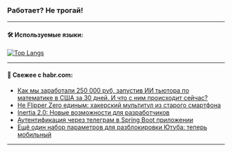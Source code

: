 ### Работает? Не трогай!

---
<!--
#### 🛠️ Technical stack:

![Java](https://img.shields.io/badge/Java-informational?logo=Oracle&style=flat&logoColor=white&color=FF4500)
![Kotlin](https://img.shields.io/badge/Kotlin-informational?logo=Kotlin&style=flat&logoColor=white&color=774D97)
![TS](https://img.shields.io/badge/TypeScript-informational?logo=typeScript&style=flat&logoColor=black&color=017acc)
![Python](https://img.shields.io/badge/Python-informational?logo=Python&style=flat&logoColor=black&color=ffdd54) <br>
![Spring](https://img.shields.io/badge/Spring-informational?logo=Spring&style=flat&logoColor=white&color=6DB33F) 
![SpringBoot](https://img.shields.io/badge/SpringBoot-informational?logo=SpringBoot&style=flat&logoColor=white&color=6DB33F)
![Nest](https://img.shields.io/badge/NestJS-informational?logo=NestJS&style=flat&logoColor=white&color=E0234E) 
![NodeJS](https://img.shields.io/badge/NodeJS-informational?logo=node.js&style=flat&logoColor=white&color=70A760)<br>
![PostgreSQL](https://img.shields.io/badge/PostgreSQL-informational?logo=PostgreSQL&style=flat&logoColor=white&color=DAA520)
![MongoDB](https://img.shields.io/badge/MongoDB-informational?logo=MongoDB&style=flat&logoColor=white&color=870000)
![Apache](https://img.shields.io/badge/Apache-informational?logo=apache&style=flat&logoColor=white&color=f74e28)

___ 
-->

#### 🛠️ Используемые языки:

[![Top Langs](https://github-readme-stats-u2qms2cxw-advtsettinggmailcoms-projects.vercel.app/api/top-langs/?username=zloylis&langs_count=10&hide_title=true&title_color=e6edf3&size_weight=0.5&count_weight=0.5&layout=compact&hide_progress=true&hide_border=true&theme=dracula)](https://github.com/zloylis)

<!---


####  :octocat:&nbsp;&nbsp; Статистика:

![GitHub stats](https://github-readme-stats-u2qms2cxw-advtsettinggmailcoms-projects.vercel.app/api?username=zloylis&show_icons=true&hide_border=true&theme=dracula&title_color=e6edf3&include_all_commits=true&count_private=true&hide_rank=false&hide_title=true&rank_icon=github)
-->
---

#### 💬 Свежее с habr.com:

<!-- BLOG-POST-LIST:START -->
- [Как мы заработали 250 000 руб, запустив ИИ тьютора по математике в США за 30 дней. И что с ним происходит сейчас?](https://habr.com/ru/articles/848534/?utm_source=habrahabr&utm_medium=rss&utm_campaign=848534)
- [Не Flipper Zero единым: хакерский мультитул из старого смартфона](https://habr.com/ru/companies/ru_mts/articles/848524/?utm_source=habrahabr&utm_medium=rss&utm_campaign=848524)
- [Inertia 2.0: Новые возможности для разработчиков](https://habr.com/ru/articles/848514/?utm_source=habrahabr&utm_medium=rss&utm_campaign=848514)
- [Аутентификация через телеграм в Spring Boot приложении](https://habr.com/ru/articles/848502/?utm_source=habrahabr&utm_medium=rss&utm_campaign=848502)
- [Ещё один набор параметров для разблокировки Ютуба: теперь мобильный](https://habr.com/ru/articles/848456/?utm_source=habrahabr&utm_medium=rss&utm_campaign=848456)
<!-- BLOG-POST-LIST:END -->

---
